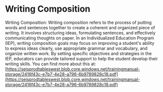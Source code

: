 # Writing Composition
Writing Composition: Writing composition refers to the process of putting words and sentences together to create a coherent and organized piece of writing. It involves structuring ideas, formulating sentences, and effectively communicating thoughts on paper. In an Individualized Education Program (IEP), writing composition goals may focus on improving a student's ability to express ideas clearly, use appropriate grammar and vocabulary, and organize written work. By setting specific objectives and strategies in the IEP, educators can provide tailored support to help the student develop their writing skills.
You can find more about this at: [https://seisprodtableswest.blob.core.windows.net/trainingmanual-storage/2416f43c-e7b7-4e28-a796-6b9789828c18.pdf](https://seisprodtableswest.blob.core.windows.net/trainingmanual-storage/2416f43c-e7b7-4e28-a796-6b9789828c18.pdf)